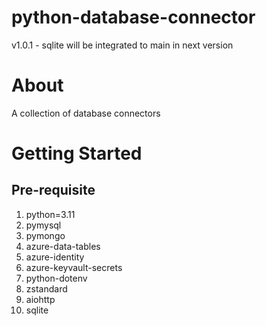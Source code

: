 # python-database-connector
v1.0.1 - sqlite will be integrated to main in next version

# About
A collection of database connectors

# Getting Started
## Pre-requisite
1. python=3.11
2. pymysql
3. pymongo
4. azure-data-tables
5. azure-identity
6. azure-keyvault-secrets
7. python-dotenv
8. zstandard
9. aiohttp
10. sqlite